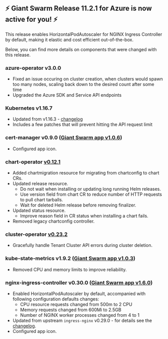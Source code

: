 ## :zap: Giant Swarm Release 11.2.1 for Azure is now active for you! :zap:

This release enables HorizontalPodAutoscaler for NGINX Ingress Controller by default, making it elastic and cost efficient out-of-the-box.

Below, you can find more details on components that were changed with this release.

### azure-operator v3.0.0

- Fixed an issue occuring on cluster creation, when clusters would spawn too many nodes, scaling back down to the desired count after some time
- Upgraded the Azure SDK and Service API endpoints

### Kubernetes v1.16.7

- Updated from v1.16.3 - [changelog](https://github.com/kubernetes/kubernetes/blob/master/CHANGELOG/CHANGELOG-1.16.md#changelog-since-v1166)
- Includes a few patches that will prevent hitting the API request limit

### cert-manager v0.9.0 ([Giant Swarm app v1.0.6](https://github.com/giantswarm/cert-manager-app/blob/master/CHANGELOG.md#v106-2020-02-28))

- Configured app icon.

### chart-operator [v0.12.1](https://github.com/giantswarm/chart-operator/releases/tag/v0.12.1)

- Added chartmigration resource for migrating from chartconfig to chart CRs.
- Updated release resource.
  - Do not wait when installing or updating long running Helm releases.
  - Use version field from chart CR to reduce number of HTTP requests to pull chart tarballs.
  - Wait for deleted Helm release before removing finalizer. 
- Updated status resource.
  - Improve reason field in CR status when installing a chart fails.
- Removed legacy chartconfig controller.

### cluster-operator [v0.23.2](https://github.com/giantswarm/cluster-operator/releases/tag/v0.23.2)

- Gracefully handle Tenant Cluster API errors during cluster deletion.

### kube-state-metrics v1.9.2 ([Giant Swarm app v1.0.3](https://github.com/giantswarm/kube-state-metrics-app/blob/master/CHANGELOG.md#v103))

- Removed CPU and memory limits to improve reliability.

### nginx-ingress-controller v0.30.0 ([Giant Swarm app v1.6.0](https://github.com/giantswarm/nginx-ingress-controller-app/blob/master/CHANGELOG.md#v160-2020-02-28))

- Enabled HorizontalPodAutoscaler by default, accompanied with following configuration defaults changes:
  - CPU resource requests changed from 500m to 2 CPU
  - Memory requests changed from 600Mi to 2.5GB
  - Number of NGINX worker processes changed from 4 to 1
- Updated from upstream `ingress-nginx` v0.29.0 - for details see the [changelog](https://github.com/kubernetes/ingress-nginx/releases/tag/nginx-0.30.0).
- Configured app icon.
